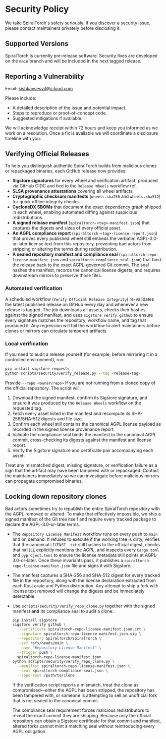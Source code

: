 # Security Policy

We take SpiralTorch's safety seriously. If you discover a security issue,
please contact maintainers privately before disclosing it.

## Supported Versions

SpiralTorch is currently pre-release software. Security fixes are developed on
the `main` branch and will be included in the next tagged release.

## Reporting a Vulnerability

Email: kishkavsesvit@icloud.com

Please include:

- A detailed description of the issue and potential impact.
- Steps to reproduce or proof-of-concept code.
- Suggested mitigations if available.

We will acknowledge receipt within 72 hours and keep you informed as we work on
a resolution. Once a fix is available we will coordinate a disclosure timeline
with you.

## Verifying Official Releases

To help you distinguish authentic SpiralTorch builds from malicious clones or
repackaged binaries, each GitHub release now provides:

- **Sigstore signatures** for every wheel and verification artifact, produced
  via GitHub OIDC and tied to the `Release Wheels` workflow ref.
- **SLSA provenance attestations** covering all wheel artifacts.
- **Cryptographic checksum manifests** (`wheels.sha256` and `wheels.sha512`)
  for quick offline integrity checks.
- **CycloneDX SBOMs** that document the exact dependency graph shipped in each
  wheel, enabling automated diffing against suspicious redistributions.
- **A signed release manifest** (`spiraltorch-<tag>-manifest.json`) that
  captures the digests and sizes of every official asset.
- **An AGPL compliance report** (`spiraltorch-<tag>-license-report.json`) that
  proves every published wheel still embeds the verbatim AGPL-3.0-or-later
  license text from this repository, preventing bad actors from stripping or
  altering the terms during redistribution.
- **A sealed repository manifest and compliance seal**
  (`spiraltorch-repo-license-manifest.json` and
  `spiraltorch-compliance-seal.json`) that bind the release back to the exact
  AGPL-governed Git commit. The seal hashes the manifest, records the canonical
  license digests, and requires downstream mirrors to preserve those files.

### Automated verification

A scheduled workflow (`Verify Official Release Integrity`) re-validates the
latest published release on GitHub every day and whenever a new release is
tagged. The job downloads all assets, checks their hashes against the signed
manifest, and uses `sigstore verify github` to ensure every signature matches
the repository, workflow name, and tag that produced it. Any regression will
fail the workflow to alert maintainers before clones or mirrors can circulate
tampered artifacts.

### Local verification

If you need to audit a release yourself (for example, before mirroring it in a
controlled environment), run:

```bash
pip install sigstore requests
python scripts/security/verify_release.py --tag <release-tag>
```

Provide `--repo <owner/repo>` if you are not running from a cloned copy of the
official repository. The script will:

1. Download the signed manifest, confirm its Sigstore signature, and ensure it
   was produced by the `Release Wheels` workflow on the requested tag.
2. Fetch every asset listed in the manifest and recompute its SHA-256/SHA-512
   digests and file size.
3. Confirm each wheel still contains the canonical AGPL license payload as
   recorded in the signed license provenance report.
4. Validate the compliance seal binds the manifest to the canonical AGPL
   commit, cross-checking its digests against the manifest and license report.
5. Verify the Sigstore signature and certificate pair accompanying each asset.

Treat any mismatched digest, missing signature, or verification failure as a
sign that the artifact may have been tampered with or repackaged. Contact the
maintainers immediately so we can investigate before malicious mirrors can
propagate compromised binaries.

## Locking down repository clones

Bad actors sometimes try to republish the entire SpiralTorch repository with
the AGPL removed or altered. To make that effectively impossible, we ship a
signed manifest of the Git tree itself and require every tracked package to
declare the AGPL-3.0-or-later terms.

- The `Repository License Manifest` workflow runs on every push to `main` and
  on demand. It refuses to execute if the working tree is dirty, verifies that
  the canonical `LICENSE .txt` still hashes to the official digest, checks that
  `NOTICE` explicitly mentions the AGPL, and inspects every `Cargo.toml` and
  `pyproject.toml` to ensure the license metadata still points at
  AGPL-3.0-or-later. Once these invariants pass, it publishes a
  `spiraltorch-repo-license-manifest.json` file and signs it with Sigstore.
- The manifest captures a SHA-256 and SHA-512 digest for every tracked file in
  the repository, along with the license declaration extracted from each Rust
  crate and Python distribution. Any attempt to ship a fork with license text
  removed will change the digests and be immediately detectable.
- Use `scripts/security/verify_repo_clone.py` together with the signed manifest
  **and** its compliance seal to audit a clone:

  ```bash
  pip install sigstore
  sigstore verify github \
    --certificate spiraltorch-repo-license-manifest.json.crt \
    --signature spiraltorch-repo-license-manifest.json.sig \
    --repository SpiralTorch/SpiralTorch \
    --ref refs/heads/main \
    --name "Repository License Manifest" \
    --trigger push \
    spiraltorch-repo-license-manifest.json
  python scripts/security/verify_repo_clone.py \
    --manifest spiraltorch-repo-license-manifest.json \
    --seal spiraltorch-compliance-seal.json \
    --repo-root /path/to/clone
  ```

  If the verification script reports a mismatch, treat the clone as
  compromised—either the AGPL has been stripped, the repository has been
  tampered with, or someone is attempting to sell an unofficial fork that is
  not sealed to the canonical commit.

  The compliance seal requirement forces malicious redistributors to reveal the
  exact commit they are shipping. Because only the official repository can
  obtain a Sigstore certificate for that commit and manifest, altered forks
  cannot mint a matching seal without reintroducing every AGPL obligation.
